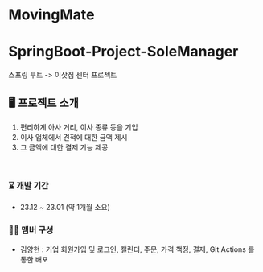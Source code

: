 # MovingMate

# SpringBoot-Project-SoleManager
스프링 부트 -> 이삿짐 센터 프로젝트
<br>

## 🖥️ 프로젝트 소개
1. 편리하게 아사 거리, 이사 종류 등을 기입
2. 이사 업체에서 견적에 대한 금액 제시
3. 그 금액에 대한 결제 기능 제공
<br>

### ⌛️ 개발 기간
* 23.12 ~ 23.01 (약 1개월 소요)

### 🏃‍♀️ 맴버 구성
* 김양현 : 기업 회원가입 및 로그인, 캘린더, 주문, 가격 책정, 결제, Git Actions 를 통한 배포


